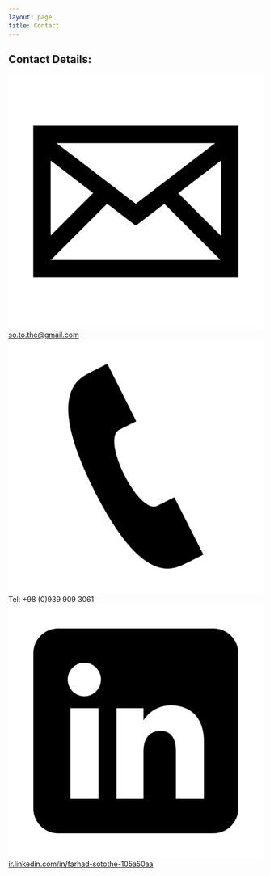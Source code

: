 ```yaml
---
layout: page
title: Contact
---
```



## Contact Details:

<img class="img-icon" src="/public/images/iconmonstr-email-2-icon.svg"> [so.to.the@gmail.com](mailto:so.to.the@gmail.com) <br />
<img class="img-icon" src="/public/images/iconmonstr-phone-icon.svg"> Tel: +98 (0)939 909 3061 <br />
<img class="img-icon" src="/public/images/iconmonstr-linkedin-3-icon-black.svg">  [ir.linkedin.com/in/farhad-sotothe-105a50aa](ir.linkedin.com/in/farhad-sotothe-105a50aa) <br />

